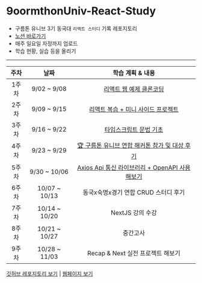 # 9oormthonUniv-React-Study

- 구름톤 유니브 3기 동국대 `리액트 스터디` 기록 레포지토리
- [노션 바로가기](https://paper-duckling-917.notion.site/7ee22ae1db5b4af4803a7f3b01dd6c57)
- 매주 일요일 자정까지 업로드
- 학습 현황, 실습 등을 올리기

<hr>

주차 | 날짜 | 학습 계획 & 내용
|:---:|:---:|:--:|
1주차 | 9/02 ~ 9/08 | [리액트 웹 예제 클론코딩](https://karpitony.github.io/9oormthonUniv-React-Study/week01)
2주차 | 9/09 ~ 9/15 | [리액트 복습 + 미니 사이드 프로젝트](https://karpitony.github.io/9oormthonUniv-React-Study/week02)
3주차 | 9/16 ~ 9/22 | [타입스크립트 문법 기초](https://karpitony.github.io/9oormthonUniv-React-Study/week03) 
4주차 | 9/23 ~ 9/29 | [🏆  구름톤 유니브 연합 해커톤 참가 및 대상 후기](https://karpitony.github.io/9oormthonUniv-React-Study/week04)
5주차 | 9/30 ~ 10/06 | [Axios Api 통신 라이브러리 + OpenAPI 사용해보기](https://karpitony.github.io/9oormthonUniv-React-Study/week05)
6주차 | 10/07 ~ 10/13 | 동국x숙명x경기 연합 CRUD 스터디 후기
7주차 | 10/14 ~ 10/20 | NextJS 강의 수강
8주차 | 10/21 ~ 10/27 | 중간고사
9주차 | 10/28 ~ 11/03 | Recap & Next 실전 프로젝트 해보기


<a href="https://github.com/karpitony/9oormthonUniv-React-Study">깃허브 레포지토리 보기</a> | <a href="https://karpitony.github.io/9oormthonUniv-React-Study/">웹페이지 보기</a>
